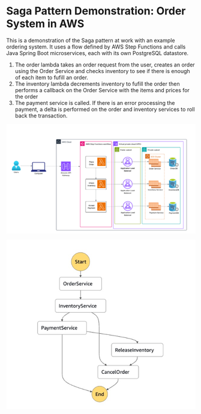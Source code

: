 # Saga Pattern Demonstration: Order System in AWS

This is a demonstration of the Saga pattern at work with an example ordering system.  It uses a flow defined by AWS Step Functions and calls Java Spring Boot microservices, each with its own PostgreSQL datastore. 

1) The order lambda takes an order request from the user, creates an order using the Order Service and checks inventory to see if there is enough of each item to fufill an order.  
2) The inventory lambda decrements inventory to fufill the order then performs a callback on the Order Service with the items and prices for the order 
3) The payment service is called.  If there is an error processing the payment, a delta is performed on the order and inventory services to roll back the transaction. 


![Architecture Diagram](images/ordersystem.png)

![State Machine](images/State_machine__OrderSagaStateMachine___State_machines___Step_Functions___Step_Functions___us-east-1.jpg)